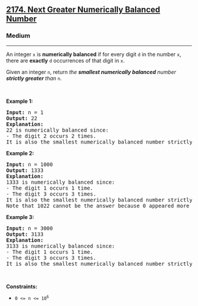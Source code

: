 <h2><a href="https://leetcode.com/problems/next-greater-numerically-balanced-number/?envType=daily-question&envId=2025-10-24">2174. Next Greater Numerically Balanced Number</a></h2><h3>Medium</h3><hr><p>An integer <code>x</code> is <strong>numerically balanced</strong> if for every digit <code>d</code> in the number <code>x</code>, there are <strong>exactly</strong> <code>d</code> occurrences of that digit in <code>x</code>.</p>

<p>Given an integer <code>n</code>, return <em>the <strong>smallest numerically balanced</strong> number <strong>strictly greater</strong> than </em><code>n</code><em>.</em></p>

<p>&nbsp;</p>
<p><strong class="example">Example 1:</strong></p>

<pre>
<strong>Input:</strong> n = 1
<strong>Output:</strong> 22
<strong>Explanation:</strong> 
22 is numerically balanced since:
- The digit 2 occurs 2 times. 
It is also the smallest numerically balanced number strictly greater than 1.
</pre>

<p><strong class="example">Example 2:</strong></p>

<pre>
<strong>Input:</strong> n = 1000
<strong>Output:</strong> 1333
<strong>Explanation:</strong> 
1333 is numerically balanced since:
- The digit 1 occurs 1 time.
- The digit 3 occurs 3 times. 
It is also the smallest numerically balanced number strictly greater than 1000.
Note that 1022 cannot be the answer because 0 appeared more than 0 times.
</pre>

<p><strong class="example">Example 3:</strong></p>

<pre>
<strong>Input:</strong> n = 3000
<strong>Output:</strong> 3133
<strong>Explanation:</strong> 
3133 is numerically balanced since:
- The digit 1 occurs 1 time.
- The digit 3 occurs 3 times.
It is also the smallest numerically balanced number strictly greater than 3000.
</pre>

<p>&nbsp;</p>
<p><strong>Constraints:</strong></p>

<ul>
	<li><code>0 &lt;= n &lt;= 10<sup>6</sup></code></li>
</ul>
